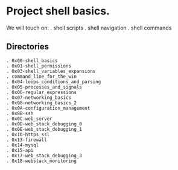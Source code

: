 # Project shell basics.
We will touch on:
   . shell scripts
   . shell navigation
   . shell commands

## Directories
    . 0x00-shell_basics
    . 0x01-shell_permissions
    . 0x03-shell_variables_expansions
    . command_line_for_the_win
    . 0x04-loops_conditions_and_parsing
    . 0x05-processes_and_signals
    . 0x06-regular_expressions
    . 0x07-networking_basics
    . 0x08-networking_basics_2
    . 0x0A-configuration_management
    . 0x0B-ssh
    . 0x0C-web_server
    . 0x0D-web_stack_debugging_0
    . 0x0E-web_stack_debugging_1
	. 0x10-https_ssl
    . 0x13-firewall
    . 0x14-mysql
    . 0x15-api
    . 0x17-web_stack_debugging_3
    . 0x18-webstack_monitoring
